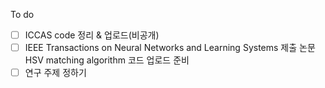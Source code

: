 
To do  

- [ ] ICCAS code 정리 & 업로드(비공개)  
- [ ] IEEE Transactions on Neural Networks and Learning Systems 제출 논문 HSV matching algorithm 코드 업로드 준비
- [ ] 연구 주제 정하기

